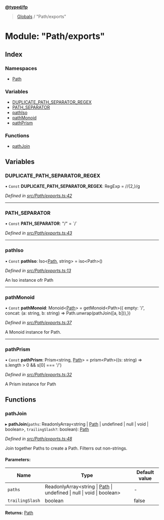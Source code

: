 **[@typed/fp](../README.md)**

> [Globals](../globals.md) / "Path/exports"

# Module: "Path/exports"

## Index

### Namespaces

* [Path](_path_exports_.path.md)

### Variables

* [DUPLICATE\_PATH\_SEPARATOR\_REGEX](_path_exports_.md#duplicate_path_separator_regex)
* [PATH\_SEPARATOR](_path_exports_.md#path_separator)
* [pathIso](_path_exports_.md#pathiso)
* [pathMonoid](_path_exports_.md#pathmonoid)
* [pathPrism](_path_exports_.md#pathprism)

### Functions

* [pathJoin](_path_exports_.md#pathjoin)

## Variables

### DUPLICATE\_PATH\_SEPARATOR\_REGEX

• `Const` **DUPLICATE\_PATH\_SEPARATOR\_REGEX**: RegExp = /\/{2,}/g

*Defined in [src/Path/exports.ts:42](https://github.com/TylorS/typed-fp/blob/f129829/src/Path/exports.ts#L42)*

___

### PATH\_SEPARATOR

• `Const` **PATH\_SEPARATOR**: \"/\" = \`/\`

*Defined in [src/Path/exports.ts:43](https://github.com/TylorS/typed-fp/blob/f129829/src/Path/exports.ts#L43)*

___

### pathIso

• `Const` **pathIso**: Iso\<[Path](_path_exports_.path.md), string> = iso\<Path>()

*Defined in [src/Path/exports.ts:13](https://github.com/TylorS/typed-fp/blob/f129829/src/Path/exports.ts#L13)*

An Iso instance ofr Path

___

### pathMonoid

• `Const` **pathMonoid**: Monoid\<[Path](_path_exports_.path.md)> = getMonoid\<Path>({ empty: '/', concat: (a: string, b: string) => Path.unwrap(pathJoin([a, b])),})

*Defined in [src/Path/exports.ts:37](https://github.com/TylorS/typed-fp/blob/f129829/src/Path/exports.ts#L37)*

A Monoid instance for Path.

___

### pathPrism

• `Const` **pathPrism**: Prism\<string, [Path](_path_exports_.path.md)> = prism\<Path>((s: string) => s.length > 0 && s[0] === '/')

*Defined in [src/Path/exports.ts:32](https://github.com/TylorS/typed-fp/blob/f129829/src/Path/exports.ts#L32)*

A Prism instance for Path

## Functions

### pathJoin

▸ **pathJoin**(`paths`: ReadonlyArray\<string \| [Path](_path_exports_.path.md) \| undefined \| null \| void \| boolean>, `trailingSlash?`: boolean): [Path](_path_exports_.path.md)

*Defined in [src/Path/exports.ts:48](https://github.com/TylorS/typed-fp/blob/f129829/src/Path/exports.ts#L48)*

Join together Paths to create a Path. Filterrs out non-strings.

#### Parameters:

Name | Type | Default value |
------ | ------ | ------ |
`paths` | ReadonlyArray\<string \| [Path](_path_exports_.path.md) \| undefined \| null \| void \| boolean> | - |
`trailingSlash` | boolean | false |

**Returns:** [Path](_path_exports_.path.md)

